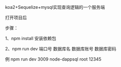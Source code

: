 koa2+Sequelize+mysql实现查询逻辑的一个服务端

打开项目后 

步骤：

1、npm install  安装依赖包

2、npm run dev 端口号 数据库名 数据库账号 数据库密码

例 npm run dev 3009 node-dappsql root 12345
